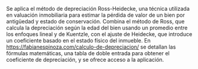 Se aplica el método de depreciación Ross-Heidecke, una técnica utilizada en valuación inmobiliaria para estimar la pérdida de valor de un bien por antigüedad y estado de conservación. Combina el método de Ross, que calcula la depreciación según la edad del bien usando un promedio entre los enfoques lineal y de Kuentzle, con el ajuste de Heidecke, que introduce un coeficiente basado en el estado físico del inmueble. 
En https://fabianespinoza.com/calculo-de-depreciacion/ se detallan las fórmulas matemáticas, una tabla de doble entrada para obtener el coeficiente de depreciación, y se ofrece acceso a la aplicación.
